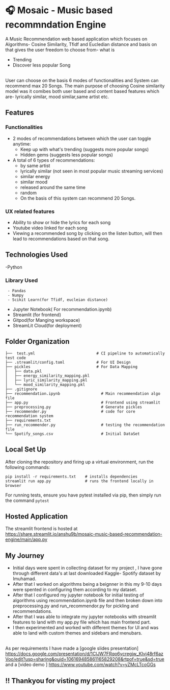 # 🎧 Mosaic - Music based recommndation Engine

A Music Recommendation web based application  which focuses on Algorithms- Cosine Similarity, Tfidf and Eucledian distance and basis on that gives the user freedom to choose from- what is
- Trending 
- Discover less popular Song <br/><br/>

User can choose on the basis 6 modes of functionalities and System can recommend max 20 Songs.
The main purpose of choosing Cosine similarity model was it comibes both user based and content based features which are- lyrically similar, mood similar,same artist etc.
## Features
### Functionalities
- 2 modes of recommendations between which the user can toggle anytime:
  - Keep up with what's trending (suggests more popular songs)
  - Hidden gems (suggests less popular songs)
- A total of 6 types of recommendations:
  - by same artist
  - lyrically similar (not seen in most popular music streaming services)
  - similar energy
  - similar mood
  - released around the same time
  - random
  - On the basis of this system can recommend 20 Songs.
  
### UX related features
- Ability to show or hide the lyrics for each song
- Youtube video linked for each song
- Viewing a recommended song by clicking on the listen button, will then lead to recommendations based on that song.

## Technologies Used

 -Python
  ### Library Used
     - Pandas
     - Numpy
     - Scikit Learn(for Tfidf, eucleian distance)
- Jupyter Notebook( For recommendation.ipynb)       
- Streamlit (for frontend)
- Gitpod(for Manging workspace)
- StreamLit Cloud(for deployment)

## Folder Organization

    ├──  test.yml                           # CI pipeline to automatically test code
    ├── .streamlit/config.toml              # For UI Design 
    ├── pickles                             # For Data Mapping
    │   ├── data.pkl                     
    │   ├── energy_similarity_mapping.pkl 
    │   ├── lyric_similarity_mapping.pkl
    │   └── mood_similarity_mapping.pkl
    ├── .gitignore 
    ├── recommendation.ipynb                  # Main recommendation algo file
    ├── app.py                                # Frontend using streamlit
    ├── preprocessing.py                      # Generate pickles
    ├── recommender.py                        # code for core recommendation system
    ├── requirements.txt                      
    ├── run_recommender.py                    # testing the recommendation file
    └── Spotify_songs.csv                     # Initial DataSet
    
## Local Set Up

After cloning the repository and firing up a virtual environment, run the following commands:
```
pip install -r requirements.txt    # installs dependencies
streamlit run app.py               # runs the frontend locally in browser
```
For running tests, ensure you have pytest installed via pip, then simply run the command `pytest`

## Hosted Application
The streamlit frontend is hosted at https://share.streamlit.io/anshu9b/mosaic-music-based-recommendation-engine/main/app.py

## My Journey
- Initial days were spent in collecting dataset for my project , I have gone through different data's at last downloaded Kaggle- Spotify dataset by Imuhamad.
- After that I worked on algorithms being a beignner in this my 9-10 days were spented in configuring them according to my dataset.
- After that I configured my jupyter notebook for initial testing of algorithms using recommendation.ipynb file and then broken down into preprocessing.py and run_recommendor.py for pickling and recommendations.
- After that I was able to integrate my jupyter notebooks with streamlit features to land with my app.py file which has main frontend part.
- I then experimented and worked with different themes for UI and was able to land with custom themes and sidebars and menubars.<br> </br>

As per requirements I have made a [google slides presentation] https://docs.google.com/presentation/d/1ClJW7FRqo6ycregjw_KIvj48rf6azVoo/edit?usp=sharing&ouid=106169485861165829208&rtpof=true&sd=true  and a [video demo ]  https://www.youtube.com/watch?v=yZMcLTcoGGs


## !! Thankyou for visting my project





 







